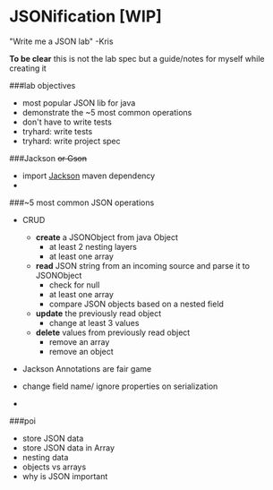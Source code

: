 # JSONification [WIP]


"Write me a JSON lab" -Kris

**To be clear** this is not the lab spec but a guide/notes for myself while creating it

###lab objectives
* most popular JSON lib for java
* demonstrate the ~5 most common operations
* don't have to write tests
* tryhard: write tests
* tryhard: write project spec 

###Jackson <s>or Gson</s>
* import [Jackson](http://mvnrepository.com/artifact/com.fasterxml.jackson.core/jackson-databind) maven dependency  
* 

###~5 most common JSON operations
* CRUD 
    + **create** a JSONObject from java Object
        + at least 2 nesting layers
        + at least one array
    + **read** JSON string from an incoming source and parse it to JSONObject
        + check for null 
        + at least one array
        + compare JSON objects based on a nested field 
    + **update** the previously read object
        + change at least 3 values
    + **delete** values from previously read object
        + remove an array
        + remove an object
        
* Jackson Annotations are fair game
* change field name/ ignore properties on serialization
* 

###poi
* store JSON data
* store JSON data in Array
* nesting data
* objects vs arrays
* why is JSON important